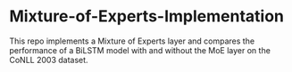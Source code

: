 # Mixture-of-Experts-Implementation
This repo implements a Mixture of Experts layer and compares the performance of a BiLSTM model with and without the MoE layer on the CoNLL 2003 dataset.
